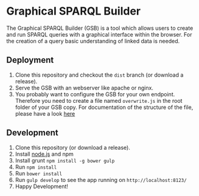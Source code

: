 # Graphical SPARQL Builder

The Graphical SPARQL Builder (GSB) is a tool which allows users to create and run SPARQL queries with a graphical interface within the browser.
For the creation of a query basic understanding of linked data is needed.

## Deployment

1. Clone this repository and checkout the `dist` branch (or download a release).
1. Serve the GSB with an webserver like apache or nginx.
1. You probably want to configure the GSB for your own endpoint.
   Therefore you need to create a file named `overwrite.js` in the root folder of your GSB copy.
   For documentation of the structure of the file, please have a look [here](docs/overwrite.js.md)

## Development

1. Clone this repository (or download a release).
1. Install [node.js](http://nodejs.org/) and npm
1. Install grunt `npm install -g bower gulp`
1. Run `npm install`
1. Run `bower install`
1. Run `gulp develop` to see the app running on `http://localhost:8123/`
1. Happy Development!